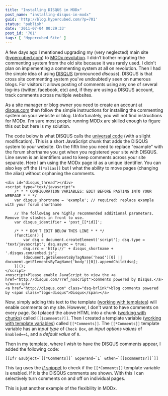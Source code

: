 ```yaml
---
title: "Installing DISQUS in MODx"
post_name: "installing-disqus-in-modx"
guid: 'http://blog.hypercubed.com/?p=701'
status: "publish"
date: '2011-07-04 00:29:33'
post_id: '701'
tags: [ 'Hypercubed Site' ]
---
```

A few days ago I mentioned upgrading my (very neglected) main site (<a href="http://hypercubed.com">hypercubed.com</a>) to <a href="http://modx.com/">MODx revolution</a>.  I didn’t bother migrating the commenting system from the old site because it was rarely used.  I didn't plan on implementing a commenting system at all on revolution.  Then I had the simple idea of using <a href="http://disqus.com/">DISQUS</a> (pronounced <em>discuss</em>).  DISQUS is that cross site commenting system you've undoubtedly seen on numerous blogs.  For visitors it allows posting of comments using any one of several log-ins (twitter, facebook, etc) and, if they are using a DISQUS account, track comments across multiple websites.

As a site manager or blog owner you need to create an account at <a href="http://disqus.com/">disqus.com</a> then follow the simple instructions for installing the commenting system on your website or blog.  Unfortunately, you will not find instructions for MODx.  I'm sure most people running MODx are skilled enough to figure this out but here is my solution.

The code below is what DISQUS calls the <a href="http://docs.disqus.com/developers/universal/">universal code</a> (with a slight modification).  This is a short JavaScript chunk that adds the DISQUS system to your website.  On the fifth line you need to replace "example" with the forum shortname you get when you registered your site with DISQUS.  Line seven is an identifiers used to keep comments across your site separate.  Here I am using the MODx page id as a unique identifier.  You can also key off the <code>[[*alias]]</code> but I what the ability to move pages (changing the alias) without orphaning the comments.

```
<div id="disqus_thread"></div>
<script type="text/javascript">
    /* * * CONFIGURATION VARIABLES: EDIT BEFORE PASTING INTO YOUR WEBPAGE * * */
    var disqus_shortname = 'example'; // required: replace example with your forum shortname

    // The following are highly recommended additional parameters. Remove the slashes in front to use.
    var disqus_identifier = 'post_[[*id]]';

    /* * * DON'T EDIT BELOW THIS LINE * * */
    (function() {
        var dsq = document.createElement('script'); dsq.type = 'text/javascript'; dsq.async = true;
        dsq.src = 'http://' + disqus_shortname + '.disqus.com/embed.js';
        (document.getElementsByTagName('head')[0] || document.getElementsByTagName('body')[0]).appendChild(dsq);
    })();
</script>
<noscript>Please enable JavaScript to view the <a href="http://disqus.com/?ref_noscript">comments powered by Disqus.</a></noscript>
<a href="http://disqus.com" class="dsq-brlink">blog comments powered by <span class="logo-disqus">Disqus</span></a>
```

Now, simply adding this text to the template (<a href="http://codingpad.maryspad.com/2011/01/23/modx-revolution-for-complete-beginners-part-4-working-with-templates/">working with templates</a>) will enable comments on my site.  However, I don't want to have comments on every page.  So I placed the above HTML into a chunk (<a href="http://codingpad.maryspad.com/2011/01/30/modx-revolution-for-complete-beginners-part-5-working-with-chunks/">working with chunks</a>) called <code>[[$comments?]]</code>.  Then I created a template variable (<a href="http://codingpad.maryspad.com/2011/02/07/modx-revolution-for-complete-beginners-part-6-working-with-template-variables/">working with template variables</a>) called `[[*Comments]]`.  The `[[*Comments]]` template variable has an <em>input type</em> of <code>Check Box</code>, an <em>input options values</em> of <code>Enabled==1</code>, and a <em>default value</em> of <code>0</code>.

Then in my template, where I wish to have the DISQUS comments appear, I added the following code:

```[[If? &subject=`[[*Comments]]` &operand=`1` &then=`[[$comments?]]`]]```

This tag uses the <a href="http://rtfm.modx.com/display/ADDON/If"><em>If</em> snippet</a> to check if the <code>[[*Comments]]</code> template variable is enabled.  If it is the DISQUS comments are shown.  With this I can selectively turn comments on and off on individual pages.  

This is just another example of the flexibility in MODx.

